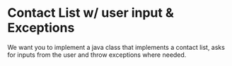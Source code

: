 # Contact List w/ user input & Exceptions 

We want you to implement a java class that implements a contact list, asks for inputs from the user and
throw exceptions where needed. 
